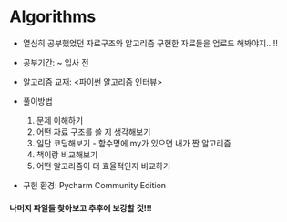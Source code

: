 # Algorithms

- 열심히 공부했었던 자료구조와 알고리즘 구현한 자료들을 업로드 해봐야지...!!
- 공부기간: ~ 입사 전

- 알고리즘 교재: <파이썬 알고리즘 인터뷰>

- 풀이방법
  1. 문제 이해하기
  2. 어떤 자료 구조를 쓸 지 생각해보기
  3. 일단 코딩해보기 - 함수명에 my가 있으면 내가 짠 알고리즘
  4. 책이랑 비교해보기
  5. 어떤 알고리즘이 더 효율적인지 비교하기

- 구현 환경: Pycharm Community Edition



#### 나머지 파일들 찾아보고 추후에 보강할 것!!!
